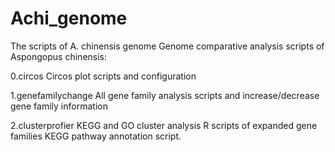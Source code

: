 # Achi_genome
The scripts of A. chinensis genome
Genome comparative analysis scripts of Aspongopus chinensis:

0.circos
Circos plot scripts and configuration

1.genefamilychange
All gene family analysis scripts and increase/decrease gene family information
 
2.clusterprofier
KEGG and GO cluster analysis R scripts of expanded gene families
KEGG pathway annotation script.
